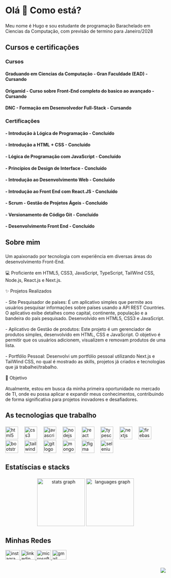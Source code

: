 <h1 align="left">Olá 👋 Como está?</h1>

###

<p align="left">Meu nome é Hugo e sou estudante de programação Barachelado em Ciencias da Computação, com previsão de termino para Janeiro/2028</p>

###

<h2 align="left">Cursos e certificações</h2>

###

<h3 align="left">Cursos</h3>

<h4 align="left">Graduando em Ciencias da Computação - Gran Faculdade (EAD) - Cursando</h4>
<h4 align="left">Origamid - Curso sobre Front-End completo do basico ao avançado - Cursando</h4>
<h4 align="left">DNC - Formação em Desenvolvedor Full-Stack - Cursando</h4>
  
###

<h3 align="left">Certificações</h3>

  <h4 align="left">- Introdução à Lógica de Programação - Concluído</h4>
  <h4 align="left">- Introdução a HTML + CSS - Concluído</h4>
  <h4 align="left">- Lógica de Programação com JavaScript - Concluído</h4>
  <h4 align="left">- Princípios de Design de Interface - Concluído</h4>
  <h4 align="left">- Introdução ao Desenvolvimento Web - Concluído</h4>
  <h4 align="left">- Introdução ao Front End com React.JS - Concluído</h4>
  <h4 align="left">- Scrum - Gestão de Projetos Ágeis - Concluído</h4>
  <h4 align="left">- Versionamento de Código Git - Concluído</h4>
  <h4 align="left">- Desenvolvimento Front End - Concluído</h4>
  
###

<h2 align="left">Sobre mim</h2>

###

<p align="left">Um apaixonado por tecnologia com experiência em diversas áreas do desenvolvimento Front-End.<br><br>💻 Proficiente em HTML5, CSS3, JavaScript, TypeScript, TailWind CSS, Node.js, React.js e Next.js. <br><br>✨ Projetos Realizados<br><br>- Site Pesquisador de países: É um aplicativo simples que permite aos usuários pesquisar informações sobre países usando a API REST Countries. O aplicativo exibe detalhes como capital, continente, população e a bandeira do país pesquisado. Desenvolvido em HTML5, CSS3 e JavaScript.<br><br>- Aplicativo de Gestão de produtos: Este projeto é um gerenciador de produtos simples, desenvolvido em HTML, CSS e JavaScript. O objetivo é permitir que os usuários adicionem, visualizem e removam produtos de uma lista.<br><br>- Portfólio Pessoal: Desenvolvi um portfólio pessoal utilizando Next.js e TailWind CSS, no qual é mostrado as skills, projetos já criados e tecnologias que já trabalhei/trabalho.<br><br>🎯 Objetivo<br><br>Atualmente, estou em busca da minha primeira oportunidade no mercado de TI, onde eu possa aplicar e expandir meus conhecimentos, contribuindo de forma significativa para projetos inovadores e desafiadores.</p>

###

<h2 align="left">As tecnologias que trabalho</h2>

###

<section align="left">
  <img src="https://cdn.jsdelivr.net/gh/devicons/devicon/icons/html5/html5-original.svg" height="40" alt="html5 logo"  />
  <img width="12" />
  <img src="https://cdn.jsdelivr.net/gh/devicons/devicon/icons/css3/css3-original.svg" height="40" alt="css3 logo"  />
  <img width="12" />
  <img src="https://cdn.jsdelivr.net/gh/devicons/devicon/icons/javascript/javascript-original.svg" height="40" alt="javascript logo"  />
  <img width="12" />
  <img src="https://cdn.jsdelivr.net/gh/devicons/devicon/icons/nodejs/nodejs-plain-wordmark.svg" height="40" alt="nodejs logo"  />
  <img width="12" />
  <img src="https://cdn.jsdelivr.net/gh/devicons/devicon/icons/react/react-original.svg" height="40" alt="react logo"  />
  <img width="12" />
  <img src="https://cdn.jsdelivr.net/gh/devicons/devicon/icons/typescript/typescript-original.svg" height="40" alt="typescript logo"  />
  <img width="12" />
  <img src="https://cdn.jsdelivr.net/gh/devicons/devicon/icons/nextjs/nextjs-original.svg" height="40" alt="nextjs logo"  />
  <img width="12" />
  <img src="https://cdn.jsdelivr.net/gh/devicons/devicon/icons/firebase/firebase-plain.svg" height="40" alt="firebase logo"  />
  <img width="12" />
  <img src="https://cdn.jsdelivr.net/gh/devicons/devicon/icons/bootstrap/bootstrap-original.svg" height="40" alt="bootstrap logo"  />
  <img width="12" />
  <img src="https://cdn.jsdelivr.net/gh/devicons/devicon/icons/tailwindcss/tailwindcss-original-wordmark.svg" height="40" alt="tailwindcss logo"  />
  <img width="12" />
  <img src="https://cdn.jsdelivr.net/gh/devicons/devicon/icons/git/git-original.svg" height="40" alt="git logo"  />
  <img width="12" />
  <img src="https://cdn.jsdelivr.net/gh/devicons/devicon/icons/mongodb/mongodb-plain-wordmark.svg" height="40" alt="mongodb logo"  />
  <img width="12" />
  <img src="https://cdn.jsdelivr.net/gh/devicons/devicon/icons/figma/figma-original.svg" height="40" alt="figma logo"  />
  <img width="12" />
  <img src="https://cdn.jsdelivr.net/gh/devicons/devicon/icons/selenium/selenium-original.svg" height="40" alt="selenium logo"  />
</section>

###

<h2 align="left">Estatíscias e stacks</h2>

###

<section align="center">
  <img src="https://github-readme-stats.vercel.app/api?username=hugozauad&hide_title=false&hide_rank=false&show_icons=true&include_all_commits=true&count_private=false&disable_animations=false&theme=nightowl&locale=pt-br&hide_border=false&order=1" height="150" alt="stats graph"  />
  <img src="https://github-readme-stats.vercel.app/api/top-langs?username=hugozauad&locale=pt-br&hide_title=false&layout=compact&card_width=320&langs_count=5&theme=nightowl&hide_border=false&order=2" height="150" alt="languages graph"  />
</section>

###

<h2 align="left">Minhas Redes</h2>

<div align="left">
  <a href="www.instagram/hugozauad" target="_blank">
    <img src="https://raw.githubusercontent.com/maurodesouza/profile-readme-generator/master/src/assets/icons/social/instagram/default.svg" width="45" height="30" alt="instagram logo"  />
  </a>
  <a href="https://www.linkedin.com/in/hugozauad/" target="_blank">
    <img src="https://raw.githubusercontent.com/maurodesouza/profile-readme-generator/master/src/assets/icons/social/linkedin/default.svg" width="45" height="30" alt="linkedin logo"  />
  </a>
  <a href="hugozeymer@hotmail.com" target="_blank">
    <img src="https://raw.githubusercontent.com/maurodesouza/profile-readme-generator/master/src/assets/icons/social/microsoft-outlook/default.svg" width="45" height="30" alt="microsoft-outlook logo"  />
  </a>
  <a href="hugozeymer@gmail.com" target="_blank">
    <img src="https://raw.githubusercontent.com/maurodesouza/profile-readme-generator/master/src/assets/icons/social/gmail/default.svg" width="45" height="30" alt="gmail logo"  />
  </a>
</div>

###

<img align="right" src="https://visitor-badge.laobi.icu/badge?page_id=hugozauad.hugozauad&left_color=lightgray&right_color=royalblue&left_text=Visitantes"  />

###
